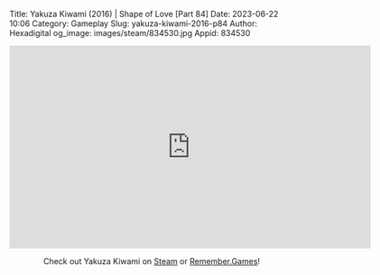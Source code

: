 Title: Yakuza Kiwami (2016) | Shape of Love [Part 84]
Date: 2023-06-22 10:06
Category: Gameplay
Slug: yakuza-kiwami-2016-p84
Author: Hexadigital
og_image: images/steam/834530.jpg
Appid: 834530

<center><iframe src="https://www.youtube.com/embed/p81NEdC8_uA?feature=oembed" allow="accelerometer; autoplay; encrypted-media; gyroscope; picture-in-picture" width="640" height="360" frameborder="0"></iframe>

Check out Yakuza Kiwami on [Steam](https://store.steampowered.com/app/834530/?curator_clanid=34633900) or [Remember.Games](https://remember.games/game/342/)!</center>